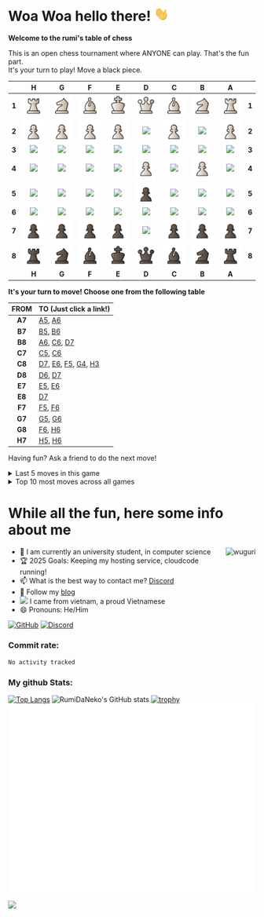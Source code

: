 # Woa Woa hello there! <img width="30px" src="https://github.com/SatYu26/SatYu26/raw/master/Assets/Hi.gif" />

**Welcome to the rumi's table of chess**

This is an open chess tournament where ANYONE can play. That's the fun part.  
It's your turn to play! Move a <!-- BEGIN TURN -->black<!-- END TURN --> piece.

<!-- BEGIN CHESS BOARD -->
|   | H | G | F | E | D | C | B | A |   |
|---|:-:|:-:|:-:|:-:|:-:|:-:|:-:|:-:|:-:|
| **1** | <img src="img/white/rook.svg" width=50px> | <img src="img/white/knight.svg" width=50px> | <img src="img/white/bishop.svg" width=50px> | <img src="img/white/king.svg" width=50px> | <img src="img/white/queen.svg" width=50px> | <img src="img/white/bishop.svg" width=50px> | <img src="img/white/knight.svg" width=50px> | <img src="img/white/rook.svg" width=50px> | **1** |
| **2** | <img src="img/white/pawn.svg" width=50px> | <img src="img/white/pawn.svg" width=50px> | <img src="img/white/pawn.svg" width=50px> | <img src="img/white/pawn.svg" width=50px> | <img src="img/blank.png" width=50px> | <img src="img/white/pawn.svg" width=50px> | <img src="img/blank.png" width=50px> | <img src="img/white/pawn.svg" width=50px> | **2** |
| **3** | <img src="img/blank.png" width=50px> | <img src="img/blank.png" width=50px> | <img src="img/blank.png" width=50px> | <img src="img/blank.png" width=50px> | <img src="img/blank.png" width=50px> | <img src="img/blank.png" width=50px> | <img src="img/blank.png" width=50px> | <img src="img/blank.png" width=50px> | **3** |
| **4** | <img src="img/blank.png" width=50px> | <img src="img/blank.png" width=50px> | <img src="img/blank.png" width=50px> | <img src="img/blank.png" width=50px> | <img src="img/white/pawn.svg" width=50px> | <img src="img/blank.png" width=50px> | <img src="img/white/pawn.svg" width=50px> | <img src="img/blank.png" width=50px> | **4** |
| **5** | <img src="img/blank.png" width=50px> | <img src="img/blank.png" width=50px> | <img src="img/blank.png" width=50px> | <img src="img/blank.png" width=50px> | <img src="img/black/pawn.svg" width=50px> | <img src="img/blank.png" width=50px> | <img src="img/blank.png" width=50px> | <img src="img/blank.png" width=50px> | **5** |
| **6** | <img src="img/blank.png" width=50px> | <img src="img/blank.png" width=50px> | <img src="img/blank.png" width=50px> | <img src="img/blank.png" width=50px> | <img src="img/blank.png" width=50px> | <img src="img/blank.png" width=50px> | <img src="img/blank.png" width=50px> | <img src="img/blank.png" width=50px> | **6** |
| **7** | <img src="img/black/pawn.svg" width=50px> | <img src="img/black/pawn.svg" width=50px> | <img src="img/black/pawn.svg" width=50px> | <img src="img/black/pawn.svg" width=50px> | <img src="img/blank.png" width=50px> | <img src="img/black/pawn.svg" width=50px> | <img src="img/black/pawn.svg" width=50px> | <img src="img/black/pawn.svg" width=50px> | **7** |
| **8** | <img src="img/black/rook.svg" width=50px> | <img src="img/black/knight.svg" width=50px> | <img src="img/black/bishop.svg" width=50px> | <img src="img/black/king.svg" width=50px> | <img src="img/black/queen.svg" width=50px> | <img src="img/black/bishop.svg" width=50px> | <img src="img/black/knight.svg" width=50px> | <img src="img/black/rook.svg" width=50px> | **8** |
|   | **H** | **G** | **F** | **E** | **D** | **C** | **B** | **A** |   |
<!-- END CHESS BOARD -->

**It's your turn to move! Choose one from the following table**
<!-- BEGIN MOVES LIST -->
|  FROM  | TO (Just click a link!) |
| :----: | :---------------------- |
| **A7** | [A5](https://github.com/RumiDaNeko/RumiDaNeko/issues/new?body=Please+do+not+change+the+title.+Just+click+%22Submit+new+issue%22.Replace+%2B+with+space+if+you+see+it.+You+don%27t+need+to+do+anything+else+%3AD&title=Chess%3A+Move+A7+to+A5), [A6](https://github.com/RumiDaNeko/RumiDaNeko/issues/new?body=Please+do+not+change+the+title.+Just+click+%22Submit+new+issue%22.Replace+%2B+with+space+if+you+see+it.+You+don%27t+need+to+do+anything+else+%3AD&title=Chess%3A+Move+A7+to+A6) |
| **B7** | [B5](https://github.com/RumiDaNeko/RumiDaNeko/issues/new?body=Please+do+not+change+the+title.+Just+click+%22Submit+new+issue%22.Replace+%2B+with+space+if+you+see+it.+You+don%27t+need+to+do+anything+else+%3AD&title=Chess%3A+Move+B7+to+B5), [B6](https://github.com/RumiDaNeko/RumiDaNeko/issues/new?body=Please+do+not+change+the+title.+Just+click+%22Submit+new+issue%22.Replace+%2B+with+space+if+you+see+it.+You+don%27t+need+to+do+anything+else+%3AD&title=Chess%3A+Move+B7+to+B6) |
| **B8** | [A6](https://github.com/RumiDaNeko/RumiDaNeko/issues/new?body=Please+do+not+change+the+title.+Just+click+%22Submit+new+issue%22.Replace+%2B+with+space+if+you+see+it.+You+don%27t+need+to+do+anything+else+%3AD&title=Chess%3A+Move+B8+to+A6), [C6](https://github.com/RumiDaNeko/RumiDaNeko/issues/new?body=Please+do+not+change+the+title.+Just+click+%22Submit+new+issue%22.Replace+%2B+with+space+if+you+see+it.+You+don%27t+need+to+do+anything+else+%3AD&title=Chess%3A+Move+B8+to+C6), [D7](https://github.com/RumiDaNeko/RumiDaNeko/issues/new?body=Please+do+not+change+the+title.+Just+click+%22Submit+new+issue%22.Replace+%2B+with+space+if+you+see+it.+You+don%27t+need+to+do+anything+else+%3AD&title=Chess%3A+Move+B8+to+D7) |
| **C7** | [C5](https://github.com/RumiDaNeko/RumiDaNeko/issues/new?body=Please+do+not+change+the+title.+Just+click+%22Submit+new+issue%22.Replace+%2B+with+space+if+you+see+it.+You+don%27t+need+to+do+anything+else+%3AD&title=Chess%3A+Move+C7+to+C5), [C6](https://github.com/RumiDaNeko/RumiDaNeko/issues/new?body=Please+do+not+change+the+title.+Just+click+%22Submit+new+issue%22.Replace+%2B+with+space+if+you+see+it.+You+don%27t+need+to+do+anything+else+%3AD&title=Chess%3A+Move+C7+to+C6) |
| **C8** | [D7](https://github.com/RumiDaNeko/RumiDaNeko/issues/new?body=Please+do+not+change+the+title.+Just+click+%22Submit+new+issue%22.Replace+%2B+with+space+if+you+see+it.+You+don%27t+need+to+do+anything+else+%3AD&title=Chess%3A+Move+C8+to+D7), [E6](https://github.com/RumiDaNeko/RumiDaNeko/issues/new?body=Please+do+not+change+the+title.+Just+click+%22Submit+new+issue%22.Replace+%2B+with+space+if+you+see+it.+You+don%27t+need+to+do+anything+else+%3AD&title=Chess%3A+Move+C8+to+E6), [F5](https://github.com/RumiDaNeko/RumiDaNeko/issues/new?body=Please+do+not+change+the+title.+Just+click+%22Submit+new+issue%22.Replace+%2B+with+space+if+you+see+it.+You+don%27t+need+to+do+anything+else+%3AD&title=Chess%3A+Move+C8+to+F5), [G4](https://github.com/RumiDaNeko/RumiDaNeko/issues/new?body=Please+do+not+change+the+title.+Just+click+%22Submit+new+issue%22.Replace+%2B+with+space+if+you+see+it.+You+don%27t+need+to+do+anything+else+%3AD&title=Chess%3A+Move+C8+to+G4), [H3](https://github.com/RumiDaNeko/RumiDaNeko/issues/new?body=Please+do+not+change+the+title.+Just+click+%22Submit+new+issue%22.Replace+%2B+with+space+if+you+see+it.+You+don%27t+need+to+do+anything+else+%3AD&title=Chess%3A+Move+C8+to+H3) |
| **D8** | [D6](https://github.com/RumiDaNeko/RumiDaNeko/issues/new?body=Please+do+not+change+the+title.+Just+click+%22Submit+new+issue%22.Replace+%2B+with+space+if+you+see+it.+You+don%27t+need+to+do+anything+else+%3AD&title=Chess%3A+Move+D8+to+D6), [D7](https://github.com/RumiDaNeko/RumiDaNeko/issues/new?body=Please+do+not+change+the+title.+Just+click+%22Submit+new+issue%22.Replace+%2B+with+space+if+you+see+it.+You+don%27t+need+to+do+anything+else+%3AD&title=Chess%3A+Move+D8+to+D7) |
| **E7** | [E5](https://github.com/RumiDaNeko/RumiDaNeko/issues/new?body=Please+do+not+change+the+title.+Just+click+%22Submit+new+issue%22.Replace+%2B+with+space+if+you+see+it.+You+don%27t+need+to+do+anything+else+%3AD&title=Chess%3A+Move+E7+to+E5), [E6](https://github.com/RumiDaNeko/RumiDaNeko/issues/new?body=Please+do+not+change+the+title.+Just+click+%22Submit+new+issue%22.Replace+%2B+with+space+if+you+see+it.+You+don%27t+need+to+do+anything+else+%3AD&title=Chess%3A+Move+E7+to+E6) |
| **E8** | [D7](https://github.com/RumiDaNeko/RumiDaNeko/issues/new?body=Please+do+not+change+the+title.+Just+click+%22Submit+new+issue%22.Replace+%2B+with+space+if+you+see+it.+You+don%27t+need+to+do+anything+else+%3AD&title=Chess%3A+Move+E8+to+D7) |
| **F7** | [F5](https://github.com/RumiDaNeko/RumiDaNeko/issues/new?body=Please+do+not+change+the+title.+Just+click+%22Submit+new+issue%22.Replace+%2B+with+space+if+you+see+it.+You+don%27t+need+to+do+anything+else+%3AD&title=Chess%3A+Move+F7+to+F5), [F6](https://github.com/RumiDaNeko/RumiDaNeko/issues/new?body=Please+do+not+change+the+title.+Just+click+%22Submit+new+issue%22.Replace+%2B+with+space+if+you+see+it.+You+don%27t+need+to+do+anything+else+%3AD&title=Chess%3A+Move+F7+to+F6) |
| **G7** | [G5](https://github.com/RumiDaNeko/RumiDaNeko/issues/new?body=Please+do+not+change+the+title.+Just+click+%22Submit+new+issue%22.Replace+%2B+with+space+if+you+see+it.+You+don%27t+need+to+do+anything+else+%3AD&title=Chess%3A+Move+G7+to+G5), [G6](https://github.com/RumiDaNeko/RumiDaNeko/issues/new?body=Please+do+not+change+the+title.+Just+click+%22Submit+new+issue%22.Replace+%2B+with+space+if+you+see+it.+You+don%27t+need+to+do+anything+else+%3AD&title=Chess%3A+Move+G7+to+G6) |
| **G8** | [F6](https://github.com/RumiDaNeko/RumiDaNeko/issues/new?body=Please+do+not+change+the+title.+Just+click+%22Submit+new+issue%22.Replace+%2B+with+space+if+you+see+it.+You+don%27t+need+to+do+anything+else+%3AD&title=Chess%3A+Move+G8+to+F6), [H6](https://github.com/RumiDaNeko/RumiDaNeko/issues/new?body=Please+do+not+change+the+title.+Just+click+%22Submit+new+issue%22.Replace+%2B+with+space+if+you+see+it.+You+don%27t+need+to+do+anything+else+%3AD&title=Chess%3A+Move+G8+to+H6) |
| **H7** | [H5](https://github.com/RumiDaNeko/RumiDaNeko/issues/new?body=Please+do+not+change+the+title.+Just+click+%22Submit+new+issue%22.Replace+%2B+with+space+if+you+see+it.+You+don%27t+need+to+do+anything+else+%3AD&title=Chess%3A+Move+H7+to+H5), [H6](https://github.com/RumiDaNeko/RumiDaNeko/issues/new?body=Please+do+not+change+the+title.+Just+click+%22Submit+new+issue%22.Replace+%2B+with+space+if+you+see+it.+You+don%27t+need+to+do+anything+else+%3AD&title=Chess%3A+Move+H7+to+H6) |
<!-- END MOVES LIST -->

Having fun? Ask a friend to do the next move!

<details>
  <summary>Last 5 moves in this game</summary>
<!-- BEGIN LAST MOVES -->

| Move | Author |
| :--: | :----- |
| `B2` to `B4` | [ @RumiDaNeko](https://github.com/RumiDaNeko) |
| `D7` to `D5` | [ @tobycm](https://github.com/tobycm) |
| `D2` to `D4` | [ @RumiDaNeko](https://github.com/RumiDaNeko) |
| `Start game` | [ @RumiDaNeko](https://github.com/RumiDaNeko) |

<!-- END LAST MOVES -->
</details>

<details>
  <summary>Top 10 most moves across all games</summary>
<!-- BEGIN TOP MOVES -->

| Total moves |  User  |
| :---------: | :----- |
| 3 | [@RumiDaNeko](https://github.com/RumiDaNeko) |
| 1 | [@tobycm](https://github.com/tobycm) |

<!-- END TOP MOVES -->
</details>

# While all the fun, here some info about me

<img align="right" alt="wuguri" height="160px" src="https://cdn.discordapp.com/attachments/1349692251197935727/1423756947168952340/1.jpg?ex=68e1787c&is=68e026fc&hm=e592bebc97cbb0763aa646731b7be46aa9d61bc44357e76029a171cfc6de0292&" />

- 🌱 I am currently an university student, in computer science
- 🏆 2025 Goals: Keeping my hosting service, cloudcode running!
- 📫 What is the best way to contact me? [Discord](https://discord.com/users/470047132670361610)
- 📰 Follow my [blog](https://blog.harumi.io.vn)
-   <img width='15px' src="https://camo.githubusercontent.com/4ded898001603fdc58758569bec5de43d5921d0611b8388e525f0a69f1d2a998/68747470733a2f2f692e696d6775722e636f6d2f334b79667543752e706e67"> I came from vietnam, a proud Vietnamese
- 😄 Pronouns: He/Him

[![GitHub](https://img.shields.io/badge/Github-100000?style=for-the-badge&logo=github&logoColor=white)](https://github.com/RumiDaNeko)
[![Discord](https://img.shields.io/badge/Discord-7289DA?style=for-the-badge&logo=discord&logoColor=white)](https://discord.gg/U7aFkZWk74)

### Commit rate:

<!--START_SECTION:waka-->

```txt
No activity tracked
```

<!--END_SECTION:waka-->

### My github Stats:
[![Top Langs](https://github-readme-stats.vercel.app/api/top-langs/?username=RumiDaNeko)](https://github.com/anuraghazra/github-readme-stats)
![RumiDaNeko's GitHub stats](https://github-readme-stats.vercel.app/api?username=RumiDaNeko&show_icons=true&theme=radical)
[![trophy](https://github-profile-trophy.vercel.app/?username=RumiDaNeko&theme=onedark&title=Joined2020,Commit,Followers,Repositories,Stars,PullRequest)](https://github.com/ryo-ma/github-profile-trophy)
![Metrics](/github-metrics.svg)

<img src="https://imgur.com/rilHVxA.png"/> 
